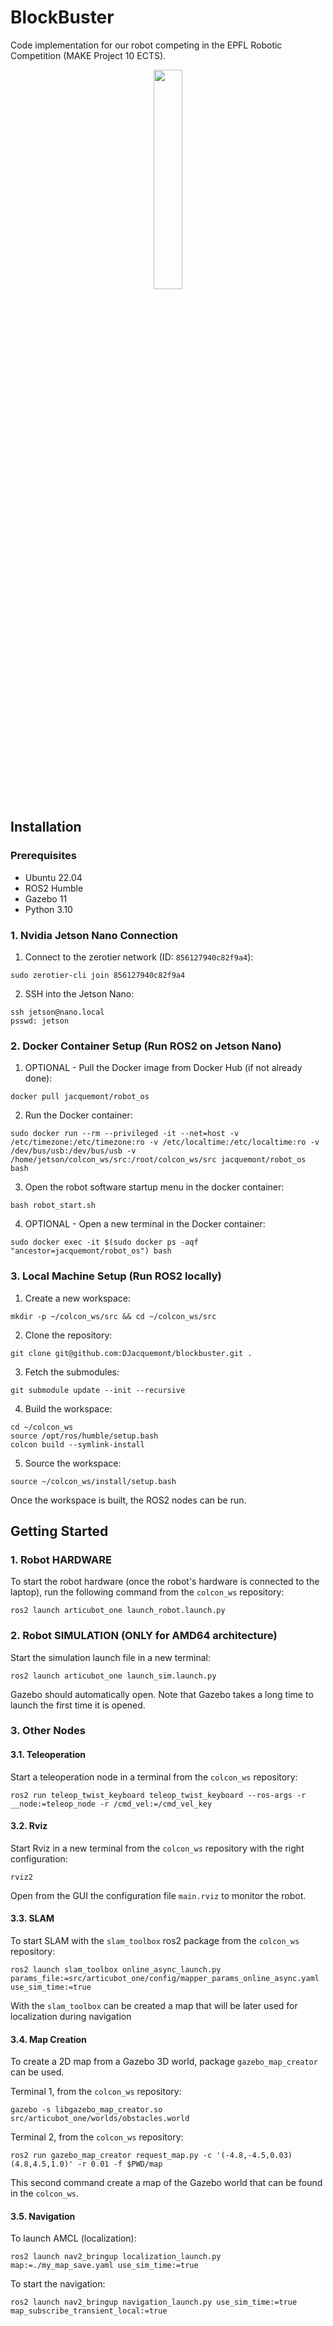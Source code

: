 # BlockBuster

Code implementation for our robot competing in the EPFL Robotic Competition (MAKE Project 10 ECTS).

<p align="center">
  <img src="images/coolgif.gif" width="30%">
</p>

## Installation

### Prerequisites

- Ubuntu 22.04
- ROS2 Humble
- Gazebo 11
- Python 3.10

### 1. Nvidia Jetson Nano Connection

1. Connect to the zerotier network (ID: `856127940c82f9a4`):
```
sudo zerotier-cli join 856127940c82f9a4
```

2. SSH into the Jetson Nano:
```
ssh jetson@nano.local
psswd: jetson
```


### 2. Docker Container Setup (Run ROS2 on Jetson Nano)

1. OPTIONAL - Pull the Docker image from Docker Hub (if not already done):
```
docker pull jacquemont/robot_os
```

2. Run the Docker container:
```
sudo docker run --rm --privileged -it --net=host -v /etc/timezone:/etc/timezone:ro -v /etc/localtime:/etc/localtime:ro -v /dev/bus/usb:/dev/bus/usb -v /home/jetson/colcon_ws/src:/root/colcon_ws/src jacquemont/robot_os bash
```

3. Open the robot software startup menu in the docker container:
```
bash robot_start.sh
```

4. OPTIONAL - Open a new terminal in the Docker container:
```
sudo docker exec -it $(sudo docker ps -aqf "ancestor=jacquemont/robot_os") bash
```

### 3. Local Machine Setup (Run ROS2 locally)

1. Create a new workspace:
```
mkdir -p ~/colcon_ws/src && cd ~/colcon_ws/src
```

2. Clone the repository:
```
git clone git@github.com:DJacquemont/blockbuster.git .
```

3. Fetch the submodules:
```
git submodule update --init --recursive
```

4. Build the workspace:
```
cd ~/colcon_ws
source /opt/ros/humble/setup.bash
colcon build --symlink-install
```

5. Source the workspace:
```
source ~/colcon_ws/install/setup.bash
```
Once the workspace is built, the ROS2 nodes can be run.

## Getting Started

### 1. Robot HARDWARE

To start the robot hardware (once the robot's hardware is connected to the laptop), run the following command from the `colcon_ws` repository:
```
ros2 launch articubot_one launch_robot.launch.py
```

### 2. Robot SIMULATION (ONLY for AMD64 architecture)

Start the simulation launch file in a new terminal:
```
ros2 launch articubot_one launch_sim.launch.py
```
Gazebo should automatically open. Note that Gazebo takes a long time to launch the first time it is opened. 

### 3. Other Nodes

#### 3.1. Teleoperation

Start a teleoperation node in a terminal from the `colcon_ws` repository:
```
ros2 run teleop_twist_keyboard teleop_twist_keyboard --ros-args -r __node:=teleop_node -r /cmd_vel:=/cmd_vel_key
```

#### 3.2. Rviz

Start Rviz in a new terminal from the `colcon_ws` repository with the right configuration:
```
rviz2
```
Open from the GUI the configuration file `main.rviz` to monitor the robot.

#### 3.3. SLAM

To start SLAM with the `slam_toolbox` ros2 package from the `colcon_ws` repository:
```
ros2 launch slam_toolbox online_async_launch.py params_file:=src/articubot_one/config/mapper_params_online_async.yaml use_sim_time:=true
```
With the `slam_toolbox` can be created a map that will be later used for localization during navigation

#### 3.4. Map Creation

To create a 2D map from a Gazebo 3D world, package `gazebo_map_creator` can be used.

Terminal 1, from the `colcon_ws` repository:
```
gazebo -s libgazebo_map_creator.so src/articubot_one/worlds/obstacles.world
```

Terminal 2, from the `colcon_ws` repository:
```
ros2 run gazebo_map_creator request_map.py -c '(-4.8,-4.5,0.03)(4.8,4.5,1.0)' -r 0.01 -f $PWD/map
```

This second command create a map of the Gazebo world that can be found in the `colcon_ws`.

#### 3.5. Navigation

To launch AMCL (localization):
```
ros2 launch nav2_bringup localization_launch.py map:=./my_map_save.yaml use_sim_time:=true
```

To start the navigation:
```
ros2 launch nav2_bringup navigation_launch.py use_sim_time:=true map_subscribe_transient_local:=true
```